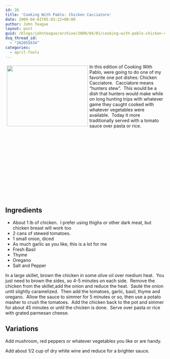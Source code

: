 ```yaml
---
id: 26
title: 'Cooking With Pablo: Chicken Cacciatore'
date: 2009-04-01T05:03:22+00:00
author: John Teague
layout: post
guid: /blogs/johnteague/archive/2009/04/01/cooking-with-pablo-chicken-cacciatore.aspx
dsq_thread_id:
  - "262055634"
categories:
  - april-fools
---
```

 <img style="margin: 5px" height="192" src="http://farm1.static.flickr.com/46/108501892_47a04b87ce.jpg?v=0" width="256" align="left" />In this edition of Cooking With Pablo, were going to do one of my favorite one pot dishes: Chicken Cacciatore.&#160; Cacciatore means “hunters stew”.&#160; This would be a dish that hunters would make while on long hunting trips with whatever game they caught cooked with whatever vegetables were available.&#160; Today it more traditionally served with a tomato sauce over pasta or rice.

## &#160;

## &#160;

## &#160;

## &#160;

## Ingredients

  * About 1 lb of chicken.&#160; I prefer using thighs or other dark meat, but chicken breast will work too
  * 2 cans of stewed tomatoes.
  * 1 small onion, diced
  * As much garlic as you like, this is a lot for me
  * Fresh Basil
  * Thyme
  * Oregano
  * Salt and Pepper

In a large skillet, brown the chicken in some olive oil over medium heat.&#160; You just need to brown the sides, so 4-5 minutes on each side.&#160; Remove the chicken from the skillet,add the onion and reduce the heat.&#160; Sauté the onion until slightly caramelized.&#160; Then add the tomatoes, garlic, basil, thyme and oregano.&#160; Allow the sauce to simmer for 5 minutes or so, then use a potato masher to crush the tomatoes.&#160; Add the chicken back to the pot and simmer for about 45 minutes or until the chicken is done.&#160; Serve over pasta or rice with grated parmesan cheese.

## Variations

Add mushroom, red peppers or whatever vegetables you like or are handy.

Add about 1/2 cup of dry white wine and reduce for a brighter sauce.